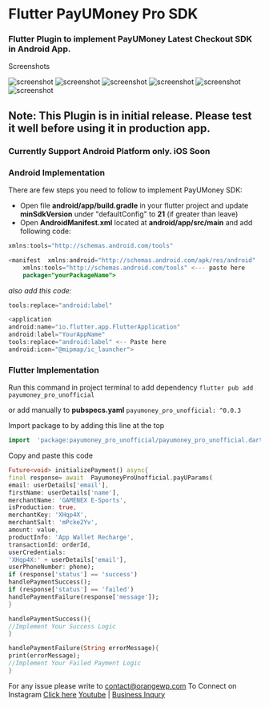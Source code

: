 # Flutter PayUMoney Pro SDK
###  Flutter Plugin to implement PayUMoney Latest Checkout SDK in Android App.
Screenshots

![screenshot](https://github.com/orangepreneur/payumoneySDK/blob/master/screenshots/card.jpg)
![screenshot](https://github.com/orangepreneur/payumoneySDK/blob/master/screenshots/main.jpg)
![screenshot](https://github.com/orangepreneur/payumoneySDK/blob/master/screenshots/paymentpage.jpg)
![screenshot](https://github.com/orangepreneur/payumoneySDK/blob/master/screenshots/upi.jpg)
![screenshot](https://github.com/orangepreneur/payumoneySDK/blob/master/screenshots/wallets.jpg)
![screenshot](https://github.com/orangepreneur/payumoneySDK/blob/master/screenshots/netbanking.jpg)
## Note: This Plugin is in initial release. Please test it well before using it in production app.

### Currently Support Android Platform only. iOS Soon

### Android Implementation
There are few steps you need to follow to implement PayUMoney SDK:

 - Open file **android/app/build.gradle** in your flutter project and update **minSdkVersion** under "defaultConfig" to **21** (if greater than leave)
 - Open **AndroidManifest.xml** located at **android/app/src/main** and add following code:

```java 
xmlns:tools="http://schemas.android.com/tools"
```
```java
<manifest  xmlns:android="http://schemas.android.com/apk/res/android"
    xmlns:tools="http://schemas.android.com/tools" <--- paste here
    package="yourPackageName">
```
*also add this code:*
```java 
tools:replace="android:label"
```
```java
<application
android:name="io.flutter.app.FlutterApplication"
android:label="YourAppName"
tools:replace="android:label" <-- Paste here
android:icon="@mipmap/ic_launcher">
```

### Flutter Implementation

Run this command in project terminal to add dependency
```flutter pub add payumoney_pro_unofficial```


or add manually to **pubspecs.yaml**
```payumoney_pro_unofficial: ^0.0.3```


Import package to by adding this line at the top
```dart 
import  'package:payumoney_pro_unofficial/payumoney_pro_unofficial.dart';
```

Copy and paste this code
```dart
Future<void> initializePayment() async{
final response= await  PayumoneyProUnofficial.payUParams(
email: userDetails['email'],
firstName: userDetails['name'],
merchantName: 'GAMENEX E-Sports',
isProduction: true,
merchantKey: 'XHqp4X',
merchantSalt: 'mPcke2Yv',
amount: value,
productInfo: 'App Wallet Recharge',
transactionId: orderId,
userCredentials:
'XHqp4X:' + userDetails['email'],
userPhoneNumber: phone);
if (response['status'] == 'success')
handlePaymentSuccess();
if (response['status'] == 'failed')
handlePaymentFailure(response['message']);
}

handlePaymentSuccess(){
//Implement Your Success Logic
}

handlePaymentFailure(String errorMessage){
print(errorMessage);
//Implement Your Failed Payment Logic
}
```


For any issue  please write to [contact@orangewp.com](mailto:contact@orangewp.com)
To Connect on Instagram [Click here](https://instagram.com/orangepreneur)
[Youtube](https://orangepreneur.com) | [Business Inqury](https://wa.me/916398259963)

